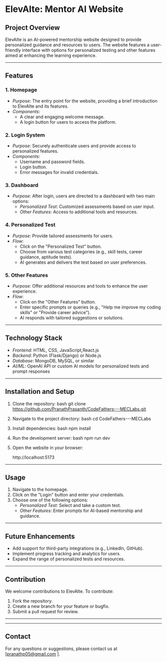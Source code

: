 # ElevAIte: Mentor AI Website

## Project Overview
ElevAIte is an AI-powered mentorship website designed to provide personalized guidance and resources to users. The website features a user-friendly interface with options for personalized testing and other features aimed at enhancing the learning experience.

---

## Features

### 1. Homepage
- *Purpose*: The entry point for the website, providing a brief introduction to ElevAIte and its features.
- *Components*:
  - A clear and engaging welcome message.
  - A login button for users to access the platform.

### 2. Login System
- *Purpose*: Securely authenticate users and provide access to personalized features.
- *Components*:
  - Username and password fields.
  - Login button.
  - Error messages for invalid credentials.

### 3. Dashboard
- *Purpose*: After login, users are directed to a dashboard with two main options:
  - *Personalized Test*: Customized assessments based on user input.
  - *Other Features*: Access to additional tools and resources.

### 4. Personalized Test
- *Purpose*: Provide tailored assessments for users.
- *Flow*:
  - Click on the "Personalized Test" button.
  - Choose from various test categories (e.g., skill tests, career guidance, aptitude tests).
  - AI generates and delivers the test based on user preferences.

### 5. Other Features
- *Purpose*: Offer additional resources and tools to enhance the user experience.
- *Flow*:
  - Click on the "Other Features" button.
  - Enter specific prompts or queries (e.g., "Help me improve my coding skills" or "Provide career advice").
  - AI responds with tailored suggestions or solutions.

---

## Technology Stack
- *Frontend*: HTML, CSS, JavaScript,React.js
- *Backend*: Python (Flask/Django) or Node.js
- *Database*: MongoDB, MySQL, or similar
- *AI/ML*: OpenAI API or custom AI models for personalized tests and prompt responses

---

## Installation and Setup

1. Clone the repository:
   bash
   git clone https://github.com/PranathPrasanth/CodeFathers---MECLabs.git
   

2. Navigate to the project directory:
   bash
   cd CodeFathers---MECLabs
   

3. Install dependencies:
   bash
  npm install
   

4. Run the development server:
   bash
   npm run dev
   

5. Open the website in your browser:
   
   http://localhost:5173
   

---

## Usage

1. Navigate to the homepage.
2. Click on the "Login" button and enter your credentials.
3. Choose one of the following options:
   - *Personalized Test*: Select and take a custom test.
   - *Other Features*: Enter prompts for AI-based mentorship and guidance.

---

## Future Enhancements
- Add support for third-party integrations (e.g., LinkedIn, GitHub).
- Implement progress tracking and analytics for users.
- Expand the range of personalized tests and resources.

---

## Contribution
We welcome contributions to ElevAIte. To contribute:
1. Fork the repository.
2. Create a new branch for your feature or bugfix.
3. Submit a pull request for review.

---


---

## Contact
For any questions or suggestions, please contact us at [pranathp05@gmail.com ].

